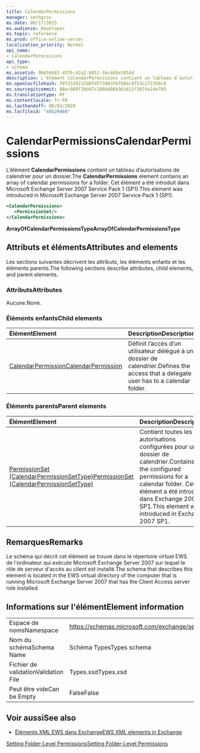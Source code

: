 ```yaml
---
title: CalendarPermissions
manager: sethgros
ms.date: 09/17/2015
ms.audience: Developer
ms.topic: reference
ms.prod: office-online-server
localization_priority: Normal
api_name:
- CalendarPermissions
api_type:
- schema
ms.assetid: 9b659d83-45fb-42a2-b052-5bc4dbe3854d
description: L’élément CalendarPermissions contient un tableau d’autorisations de calendrier pour un dossier. Cet élément a été introduit dans Microsoft Exchange Server 2007 Service Pack 1 (SP1).
ms.openlocfilehash: f072339212d0fdff3983fbfb6bc8f53c272350c8
ms.sourcegitcommit: 88ec988f2bb67c1866d06b361615f3674a24e795
ms.translationtype: MT
ms.contentlocale: fr-FR
ms.lasthandoff: 06/03/2020
ms.locfileid: "44529468"
---
```

# <a name="calendarpermissions"></a><span data-ttu-id="a7bd7-104">CalendarPermissions</span><span class="sxs-lookup"><span data-stu-id="a7bd7-104">CalendarPermissions</span></span>

<span data-ttu-id="a7bd7-105">L’élément **CalendarPermissions** contient un tableau d’autorisations de calendrier pour un dossier.</span><span class="sxs-lookup"><span data-stu-id="a7bd7-105">The **CalendarPermissions** element contains an array of calendar permissions for a folder.</span></span> <span data-ttu-id="a7bd7-106">Cet élément a été introduit dans Microsoft Exchange Server 2007 Service Pack 1 (SP1).</span><span class="sxs-lookup"><span data-stu-id="a7bd7-106">This element was introduced in Microsoft Exchange Server 2007 Service Pack 1 (SP1).</span></span> 
  
```xml
<CalendarPermissions>
   <PermissionSet/>
</CalendarPermissions>
```

 <span data-ttu-id="a7bd7-107">**ArrayOfCalendarPermissionsType**</span><span class="sxs-lookup"><span data-stu-id="a7bd7-107">**ArrayOfCalendarPermissionsType**</span></span>
## <a name="attributes-and-elements"></a><span data-ttu-id="a7bd7-108">Attributs et éléments</span><span class="sxs-lookup"><span data-stu-id="a7bd7-108">Attributes and elements</span></span>

<span data-ttu-id="a7bd7-109">Les sections suivantes décrivent les attributs, les éléments enfants et les éléments parents.</span><span class="sxs-lookup"><span data-stu-id="a7bd7-109">The following sections describe attributes, child elements, and parent elements.</span></span>
  
### <a name="attributes"></a><span data-ttu-id="a7bd7-110">Attributs</span><span class="sxs-lookup"><span data-stu-id="a7bd7-110">Attributes</span></span>

<span data-ttu-id="a7bd7-111">Aucune.</span><span class="sxs-lookup"><span data-stu-id="a7bd7-111">None.</span></span>
  
### <a name="child-elements"></a><span data-ttu-id="a7bd7-112">Éléments enfants</span><span class="sxs-lookup"><span data-stu-id="a7bd7-112">Child elements</span></span>

|<span data-ttu-id="a7bd7-113">**Élément**</span><span class="sxs-lookup"><span data-stu-id="a7bd7-113">**Element**</span></span>|<span data-ttu-id="a7bd7-114">**Description**</span><span class="sxs-lookup"><span data-stu-id="a7bd7-114">**Description**</span></span>|
|:-----|:-----|
|[<span data-ttu-id="a7bd7-115">CalendarPermission</span><span class="sxs-lookup"><span data-stu-id="a7bd7-115">CalendarPermission</span></span>](calendarpermission.md) <br/> |<span data-ttu-id="a7bd7-116">Définit l’accès d’un utilisateur délégué à un dossier de calendrier.</span><span class="sxs-lookup"><span data-stu-id="a7bd7-116">Defines the access that a delegate user has to a calendar folder.</span></span>  <br/> |
   
### <a name="parent-elements"></a><span data-ttu-id="a7bd7-117">Éléments parents</span><span class="sxs-lookup"><span data-stu-id="a7bd7-117">Parent elements</span></span>

|<span data-ttu-id="a7bd7-118">**Élément**</span><span class="sxs-lookup"><span data-stu-id="a7bd7-118">**Element**</span></span>|<span data-ttu-id="a7bd7-119">**Description**</span><span class="sxs-lookup"><span data-stu-id="a7bd7-119">**Description**</span></span>|
|:-----|:-----|
|[<span data-ttu-id="a7bd7-120">PermissionSet (CalendarPermissionSetType)</span><span class="sxs-lookup"><span data-stu-id="a7bd7-120">PermissionSet (CalendarPermissionSetType)</span></span>](permissionset-calendarpermissionsettype.md) <br/> |<span data-ttu-id="a7bd7-121">Contient toutes les autorisations configurées pour un dossier de calendrier.</span><span class="sxs-lookup"><span data-stu-id="a7bd7-121">Contains all the configured permissions for a calendar folder.</span></span> <span data-ttu-id="a7bd7-122">Cet élément a été introduit dans Exchange 2007 SP1.</span><span class="sxs-lookup"><span data-stu-id="a7bd7-122">This element was introduced in Exchange 2007 SP1.</span></span>  <br/> |
   
## <a name="remarks"></a><span data-ttu-id="a7bd7-123">Remarques</span><span class="sxs-lookup"><span data-stu-id="a7bd7-123">Remarks</span></span>

<span data-ttu-id="a7bd7-124">Le schéma qui décrit cet élément se trouve dans le répertoire virtuel EWS de l'ordinateur qui exécute Microsoft Exchange Server 2007 sur lequel le rôle de serveur d'accès au client est installé.</span><span class="sxs-lookup"><span data-stu-id="a7bd7-124">The schema that describes this element is located in the EWS virtual directory of the computer that is running Microsoft Exchange Server 2007 that has the Client Access server role installed.</span></span>
  
## <a name="element-information"></a><span data-ttu-id="a7bd7-125">Informations sur l'élément</span><span class="sxs-lookup"><span data-stu-id="a7bd7-125">Element information</span></span>

|||
|:-----|:-----|
|<span data-ttu-id="a7bd7-126">Espace de noms</span><span class="sxs-lookup"><span data-stu-id="a7bd7-126">Namespace</span></span>  <br/> |https://schemas.microsoft.com/exchange/services/2006/types  <br/> |
|<span data-ttu-id="a7bd7-127">Nom du schéma</span><span class="sxs-lookup"><span data-stu-id="a7bd7-127">Schema Name</span></span>  <br/> |<span data-ttu-id="a7bd7-128">Schéma Types</span><span class="sxs-lookup"><span data-stu-id="a7bd7-128">Types schema</span></span>  <br/> |
|<span data-ttu-id="a7bd7-129">Fichier de validation</span><span class="sxs-lookup"><span data-stu-id="a7bd7-129">Validation File</span></span>  <br/> |<span data-ttu-id="a7bd7-130">Types.xsd</span><span class="sxs-lookup"><span data-stu-id="a7bd7-130">Types.xsd</span></span>  <br/> |
|<span data-ttu-id="a7bd7-131">Peut être vide</span><span class="sxs-lookup"><span data-stu-id="a7bd7-131">Can be Empty</span></span>  <br/> |<span data-ttu-id="a7bd7-132">False</span><span class="sxs-lookup"><span data-stu-id="a7bd7-132">False</span></span>  <br/> |
   
## <a name="see-also"></a><span data-ttu-id="a7bd7-133">Voir aussi</span><span class="sxs-lookup"><span data-stu-id="a7bd7-133">See also</span></span>



- [<span data-ttu-id="a7bd7-134">Éléments XML EWS dans Exchange</span><span class="sxs-lookup"><span data-stu-id="a7bd7-134">EWS XML elements in Exchange</span></span>](ews-xml-elements-in-exchange.md)


[<span data-ttu-id="a7bd7-135">Setting Folder-Level Permissions</span><span class="sxs-lookup"><span data-stu-id="a7bd7-135">Setting Folder-Level Permissions</span></span>](https://msdn.microsoft.com/library/c7530e86-5112-401c-b10a-9c054ae59f07%28Office.15%29.aspx)

